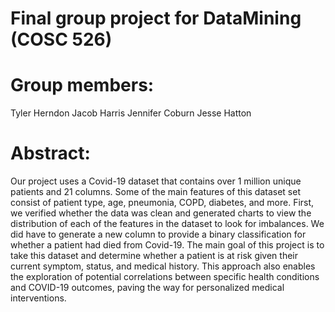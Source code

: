 # Final group project for DataMining (COSC 526)

# Group members:
Tyler Herndon
Jacob Harris
Jennifer Coburn
Jesse Hatton

# Abstract:

Our project uses a Covid-19 dataset that contains over 1 million unique patients and 21 columns. Some of the main features of this
dataset set consist of patient type, age, pneumonia, COPD, diabetes, and more. First, we verified whether the data was clean and
generated charts to view the distribution of each of the features in the dataset to look for imbalances. We did have to generate a
new column to provide a binary classification for whether a patient had died from Covid-19. The main goal of this project is to
take this dataset and determine whether a patient is at risk given their current symptom, status, and medical history. This
approach also enables the exploration of potential correlations between specific health conditions and COVID-19 outcomes, paving 
the way for personalized medical interventions.
